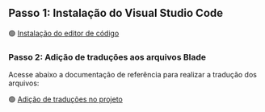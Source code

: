 ## Passo 1: Instalação do Visual Studio Code

🟢 [Instalação do editor de código](/src/Editor.md)

### Passo 2: Adição de traduções aos arquivos Blade

Acesse abaixo a documentação de referência para realizar a tradução dos arquivos:

🟢 [Adição de traduções no projeto](/src/Execução.md)
